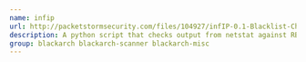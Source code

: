 ```yaml
---
name: infip
url: http://packetstormsecurity.com/files/104927/infIP-0.1-Blacklist-Checker.html
description: A python script that checks output from netstat against RBLs from Spamhaus.
group: blackarch blackarch-scanner blackarch-misc
---
```

